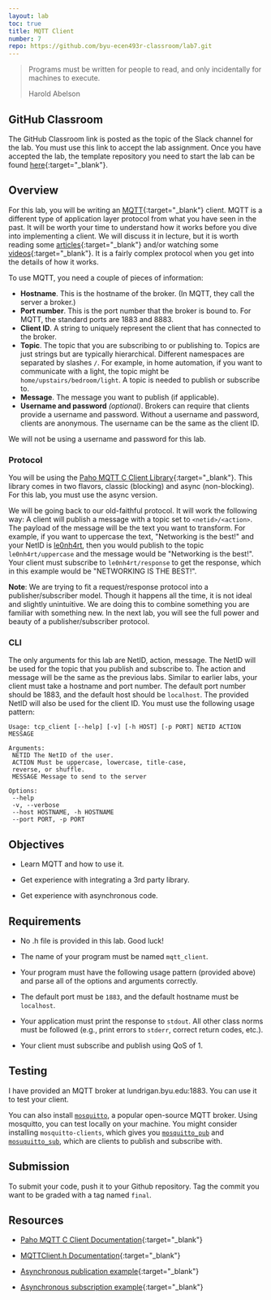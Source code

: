 ```yaml
---
layout: lab
toc: true
title: MQTT Client
number: 7
repo: https://github.com/byu-ecen493r-classroom/lab7.git
---
```


> Programs must be written for people to read, and only incidentally for machines to execute.
> 
> Harold Abelson

## GitHub Classroom

The GitHub Classroom link is posted as the topic of the Slack channel for the lab. You must use this link to accept the lab assignment. Once you have accepted the lab, the template repository you need to start the lab can be found [here](https://github.com/byu-ecen493r-classroom/lab6.git){:target="_blank"}.

## Overview

For this lab, you will be writing an [MQTT](https://mqtt.org){:target="_blank"} client. MQTT is a different type of application layer protocol from what you have seen in the past. It will be worth your time to understand how it works before you dive into implementing a client. We will discuss it in lecture, but it is worth reading some [articles](https://www.hivemq.com/blog/how-to-get-started-with-mqtt/){:target="_blank"} and/or watching some [videos](https://youtu.be/LKz1jYngpcU){:target="_blank"}. It is a fairly complex protocol when you get into the details of how it works.

To use MQTT, you need a couple of pieces of information:

- **Hostname**. This is the hostname of the broker. (In MQTT, they call the server a broker.)
- **Port number**. This is the port number that the broker is bound to. For MQTT, the standard ports are 1883 and 8883.
- **Client ID**. A string to uniquely represent the client that has connected to the broker.
- **Topic**. The topic that you are subscribing to or publishing to. Topics are just strings but are typically hierarchical. Different namespaces are separated by slashes `/`. For example, in home automation, if you want to communicate with a light, the topic might be `home/upstairs/bedroom/light`. A topic is needed to publish or subscribe to.
- **Message**. The message you want to publish (if applicable).
- **Username and password** *(optional)*. Brokers can require that clients provide a username and password. Without a username and password, clients are anonymous. The username can be the same as the client ID.

We will not be using a username and password for this lab.

### Protocol

You will be using the [Paho MQTT C Client Library](https://www.eclipse.org/paho/index.php?page=clients/c/index.php){:target="_blank"}. This library comes in two flavors, classic (blocking) and async (non-blocking). For this lab, you must use the async version. 

We will be going back to our old-faithful protocol. It will work the following way: A client will publish a message with a topic set to `<netid>/<action>`. The payload of the message will be the text you want to transform. For example, if you want to uppercase the text, "Networking is the best!" and your NetID is [le0nh4rt](https://en.wikipedia.org/wiki/Squall_Leonhart), then you would publish to the topic `le0nh4rt/uppercase` and the message would be "Networking is the best!". Your client must subscribe to `le0nh4rt/response` to get the response, which in this example would be "NETWORKING IS THE BEST!".

**Note**: We are trying to fit a request/response protocol into a publisher/subscriber model. Though it happens all the time, it is not ideal and slightly unintuitive. We are doing this to combine something you are familiar with something new. In the next lab, you will see the full power and beauty of a publisher/subscriber protocol.

### CLI

The only arguments for this lab are NetID, action, message. The NetID will be used for the topic that you publish and subscribe to. The action and message will be the same as the previous labs. Similar to earlier labs, your client must take a hostname and port number. The default port number should be 1883, and the default host should be `localhost`. The provided NetID will also be used for the client ID. You must use the following usage pattern:

```
Usage: tcp_client [--help] [-v] [-h HOST] [-p PORT] NETID ACTION MESSAGE

Arguments:
 NETID The NetID of the user.
 ACTION Must be uppercase, lowercase, title-case,
 reverse, or shuffle.
 MESSAGE Message to send to the server

Options:
 --help
 -v, --verbose
 --host HOSTNAME, -h HOSTNAME
 --port PORT, -p PORT
```

## Objectives

- Learn MQTT and how to use it.

- Get experience with integrating a 3rd party library.

- Get experience with asynchronous code.

## Requirements

- No .h file is provided in this lab. Good luck!

- The name of your program must be named `mqtt_client`.

- Your program must have the following usage pattern (provided above) and parse all of the options and arguments correctly.

- The default port must be `1883`, and the default hostname must be `localhost`.

- Your application must print the response to `stdout`. All other class norms must be followed (e.g., print errors to `stderr`, correct return codes, etc.).

- Your client must subscribe and publish using QoS of 1.


## Testing

I have provided an MQTT broker at lundrigan.byu.edu:1883. You can use it to test your client. 

You can also install [`mosquitto`](https://mosquitto.org), a popular open-source MQTT broker. Using mosquitto, you can test locally on your machine. You might consider installing `mosquitto-clients`, which gives you [`mosquitto_pub`](https://mosquitto.org/man/mosquitto_pub-1.html) and [`mosuquitto_sub`](https://mosquitto.org/man/mosquitto_sub-1.html), which are clients to publish and subscribe with.


## Submission

To submit your code, push it to your Github repository. Tag the commit you want to be graded with a tag named `final`.


## Resources

- [Paho MQTT C Client Documentation](https://www.eclipse.org/paho/files/mqttdoc/MQTTClient/html/index.html){:target="_blank"}

- [MQTTClient.h Documentation](https://www.eclipse.org/paho/files/mqttdoc/MQTTClient/html/_m_q_t_t_client_8h.html#a203b545c999beb6b825ec99b6aea79ab){:target="_blank"}

- [Asynchronous publication example](https://www.eclipse.org/paho/files/mqttdoc/MQTTClient/html/pubasync.html){:target="_blank"}

- [Asynchronous subscription example](https://www.eclipse.org/paho/files/mqttdoc/MQTTClient/html/subasync.html){:target="_blank"}

